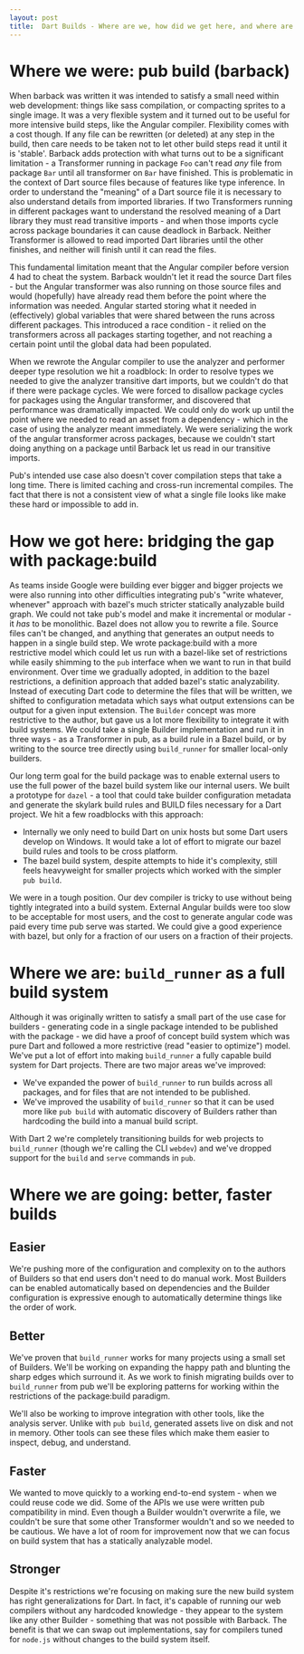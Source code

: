 ```yaml
---
layout: post
title:  Dart Builds - Where are we, how did we get here, and where are we going?
---
```


# Where we were: pub build (barback)

When barback was written it was intended to satisfy a small need within web
development: things like sass compilation, or compacting sprites to a single
image. It was a very flexible system and it turned out to be useful for more
intensive build steps, like the Angular compiler. Flexibility comes with a cost
though. If any file can be rewritten (or deleted) at any step in the build, then
care needs to be taken not to let other build steps read it until it is
'stable'. Barback adds protection with what turns out to be a significant
limitation - a Transformer running in package `Foo` can't read _any_ file from
package `Bar` until all transformer on `Bar` have finished. This is problematic
in the context of Dart source files because of features like type inference. In
order to understand the "meaning" of a Dart source file it is necessary to also
understand details from imported libraries. If two Transformers running in
different packages want to understand the resolved meaning of a Dart library
they must read transitive imports - and when those imports cycle across package
boundaries it can cause deadlock in Barback. Neither Transformer is allowed to
read imported Dart libraries until the other finishes, and neither will finish
until it can read the files.

This fundamental limitation meant that the Angular compiler before version 4 had
to cheat the system. Barback wouldn't let it read the source Dart files - but
the Angular transformer was also running on those source files and would
(hopefully) have already read them before the point where the information was
needed. Angular started storing what it needed in (effectively) global variables
that were shared between the runs across different packages. This introduced a
race condition - it relied on the transformers across all packages starting
together, and not reaching a certain point until the global data had been
populated.

When we rewrote the Angular compiler to use the analyzer and performer deeper
type resolution we hit a roadblock: In order to resolve types we needed to give
the analyzer transitive dart imports, but we couldn't do that if there were
package cycles. We were forced to disallow package cycles for packages using the
Angular transformer, and discovered that performance was dramatically impacted.
We could only do work up until the point where we needed to read an asset from a
dependency - which in the case of using the analyzer meant immediately. We were
serializing the work of the angular transformer across packages, because we
couldn't start doing anything on a package until Barback let us read in our
transitive imports.

Pub's intended use case also doesn't cover compilation steps that take a long
time. There is limited caching and cross-run incremental compiles. The fact that
there is not a consistent view of what a single file looks like make these hard
or impossible to add in.

# How we got here: bridging the gap with package:build

As teams inside Google were building ever bigger and bigger projects we were
also running into other difficulties integrating pub's "write whatever,
whenever" approach with bazel's much stricter statically analyzable build graph.
We could not take pub's model and make it incremental or modular - it *has* to
be monolithic. Bazel does not allow you to rewrite a file. Source files can't be
changed, and anything that generates an output needs to happen in a single build
step. We wrote package:build with a more restrictive model which could let us
run with a bazel-like set of restrictions while easily shimming to the `pub`
interface when we want to run in that build environment. Over time we gradually
adopted, in addition to the bazel restrictions, a definition approach that added
bazel's static analyzability. Instead of executing Dart code to determine the
files that will be written, we shifted to configuration metadata which says what
output extensions can be output for a given input extension. The `Builder`
concept was more restrictive to the author, but gave us a lot more flexibility
to integrate it with build systems. We could take a single Builder
implementation and run it in three ways - as a Transformer in pub, as a build
rule in a Bazel build, or by writing to the source tree directly using
`build_runner` for smaller local-only builders.

Our long term goal for the build package was to enable external users to use the
full power of the bazel build system like our internal users. We built a
prototype for `dazel` - a tool that could take builder configuration metadata
and generate the skylark build rules and BUILD files necessary for a Dart
project. We hit a few roadblocks with this approach:

- Internally we only need to build Dart on unix hosts but some Dart users
  develop on Windows. It would take a lot of effort to migrate our bazel build
  rules and tools to be cross platform.
- The bazel build system, despite attempts to hide it's complexity, still feels
  heavyweight for smaller projects which worked with the simpler `pub build`.

We were in a tough position. Our dev compiler is tricky to use without being
tightly integrated into a build system. External Angular builds were too slow to
be acceptable for most users, and the cost to generate angular code was paid
every time pub serve was started. We could give a good experience with bazel,
but only for a fraction of our users on a fraction of their projects.

# Where we are: `build_runner` as a full build system

Although it was originally written to satisfy a small part of the use case for
builders - generating code in a single package intended to be published with the
package - we did have a proof of concept build system which was pure Dart and
followed a more restrictive (read "easier to optimize") model. We've put a lot
of effort into making `build_runner` a fully capable build system for Dart
projects. There are two major areas we've improved:

- We've expanded the power of `build_runner` to run builds across all packages,
  and for files that are not intended to be published.
- We've improved the usability of `build_runner` so that it can be used more
  like `pub build` with automatic discovery of Builders rather than hardcoding
  the build into a manual build script.

With Dart 2 we're completely transitioning builds for web projects to
`build_runner` (though we're calling the CLI `webdev`) and we've dropped support
for the `build` and `serve` commands in `pub`.

# Where we are going: better, faster builds

## Easier

We're pushing more of the configuration and complexity on to the authors of
Builders so that end users don't need to do manual work. Most Builders can be
enabled automatically based on dependencies and the Builder configuration is
expressive enough to automatically determine things like the order of work.

## Better

We've proven that `build_runner` works for many projects using a small set of
Builders. We'll be working on expanding the happy path and blunting the sharp
edges which surround it. As we work to finish migrating builds over to
`build_runner` from pub we'll be exploring patterns for working within the
restrictions of the package:build paradigm.

We'll also be working to improve integration with other tools, like the analysis
server. Unlike with `pub build`, generated assets live on disk and not in
memory. Other tools can see these files which make them easier to inspect,
debug, and understand.

## Faster

We wanted to move quickly to a working end-to-end system - when we could reuse
code we did. Some of the APIs we use were written pub compatibility in mind.
Even though a Builder wouldn't overwrite a file, we couldn't be sure that some
other Transformer wouldn't and so we needed to be cautious. We have a lot of
room for improvement now that we can focus on build system that has a statically
analyzable model.

## Stronger

Despite it's restrictions we're focusing on making sure the new build system has
right generalizations for Dart. In fact, it's capable of running our web
compilers without any hardcoded knowledge - they appear to the system like any
other Builder - something that was not possible with Barback. The benefit is
that we can swap out implementations, say for compilers tuned for `node.js`
without changes to the build system itself.
